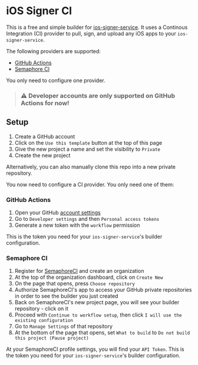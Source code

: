 # iOS Signer CI

This is a free and simple builder for [ios-signer-service](https://github.com/SignTools/ios-signer-service). It uses a Continous Integration (CI) provider to pull, sign, and upload any iOS apps to your `ios-signer-service`.

The following providers are supported:

- [GitHub Actions](https://docs.github.com/en/actions)
- [Semaphore CI](https://semaphoreci.com/)

You only need to configure one provider.

> ### :warning: Developer accounts are only supported on GitHub Actions for now!

## Setup

1. Create a GitHub account
2. Click on the `Use this template` button at the top of this page
3. Give the new project a name and set the visibility to `Private`
4. Create the new project

Alternatively, you can also manually clone this repo into a new private repository.

You now need to configure a CI provider. You only need one of them:

### GitHub Actions

1. Open your GitHub [account settings](https://github.com/settings/profile)
2. Go to `Developer settings` and then `Personal access tokens`
3. Generate a new token with the `workflow` permission

This is the token you need for your `ios-signer-service`'s builder configuration.

### Semaphore CI

1. Register for [SemaphoreCI](https://semaphoreci.com/) and create an organization
2. At the top of the organization dashboard, click on `Create New`
3. On the page that opens, press `Choose repository`
4. Authorize SemaphoreCI's app to access your GitHub private repositories in order to see the builder you just created
5. Back on SemaphoreCI's new project page, you will see your builder repository - click on it
6. Proceed with `Continue to workflow setup`, then click `I will use the existing configuration`
7. Go to `Manage Settings` of that repository
8. At the bottom of the page that opens, set `What to build` to `Do not build this project (Pause project)`

At your SemaphoreCI profile settings, you will find your `API Token`. This is the token you need for your `ios-signer-service`'s builder configuration.

